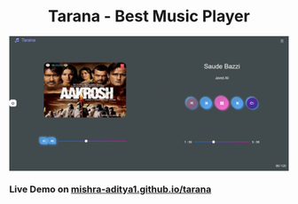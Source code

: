 <h1 align="center"> Tarana - Best Music Player </h1>

<a href="https://singlebucks.blogspot.com/2021/08/music-player.html"><img align="center" src="https://raw.githubusercontent.com/mishra-aditya1/tarana/main/img/tarana.png"></a>

### Live Demo on [mishra-aditya1.github.io/tarana](https://github.com/mishra-aditya1/tarana/)


